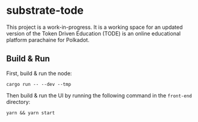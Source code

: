 # substrate-tode

This project is a work-in-progress. It is a working space for an updated version of
the Token Driven Education (TODE) is an online educational platform parachaine for Polkadot.


## Build & Run

First, build & run the node:

```shell
cargo run -- --dev --tmp
```

Then build & run the UI by running the following command in the `front-end` directory:

```shell
yarn && yarn start
```
